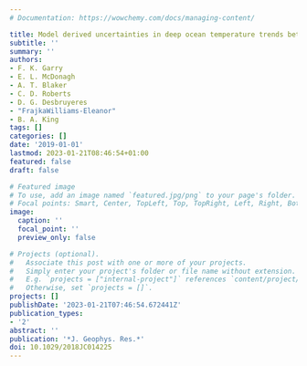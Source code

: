 ```yaml
---
# Documentation: https://wowchemy.com/docs/managing-content/

title: Model derived uncertainties in deep ocean temperature trends between 1990--2010
subtitle: ''
summary: ''
authors:
- F. K. Garry
- E. L. McDonagh
- A. T. Blaker
- C. D. Roberts
- D. G. Desbruyeres
- "FrajkaWilliams-Eleanor"
- B. A. King
tags: []
categories: []
date: '2019-01-01'
lastmod: 2023-01-21T08:46:54+01:00
featured: false
draft: false

# Featured image
# To use, add an image named `featured.jpg/png` to your page's folder.
# Focal points: Smart, Center, TopLeft, Top, TopRight, Left, Right, BottomLeft, Bottom, BottomRight.
image:
  caption: ''
  focal_point: ''
  preview_only: false

# Projects (optional).
#   Associate this post with one or more of your projects.
#   Simply enter your project's folder or file name without extension.
#   E.g. `projects = ["internal-project"]` references `content/project/deep-learning/index.md`.
#   Otherwise, set `projects = []`.
projects: []
publishDate: '2023-01-21T07:46:54.672441Z'
publication_types:
- '2'
abstract: ''
publication: '*J. Geophys. Res.*'
doi: 10.1029/2018JC014225
---
```

